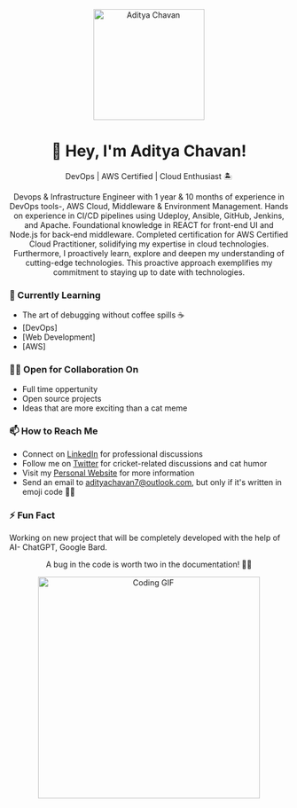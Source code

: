 <div align="center">
  <img src="https://your-image-url.com/your-image.png" alt="Aditya Chavan" width="200"/>
  <h1>👋 Hey, I'm Aditya Chavan!</h1>
  <p>DevOps | AWS Certified | Cloud Enthusiast 🏝️</p>
  <p>Devops & Infrastructure Engineer with 1 year & 10 months of experience in DevOps tools-, AWS Cloud,
Middleware & Environment Management. Hands on experience in CI/CD pipelines using Udeploy, Ansible,
GitHub, Jenkins, and Apache. Foundational knowledge in REACT for front-end UI and Node.js for back-end
middleware. Completed certification for AWS Certified Cloud Practitioner, solidifying my expertise in cloud
technologies. Furthermore, I proactively learn, explore and deepen my understanding of cutting-edge
technologies. This proactive approach exemplifies my commitment to staying up to date with technologies.</p>
</div>

### 🌱 Currently Learning
- The art of debugging without coffee spills ☕
- [DevOps]
- [Web Development]
- [AWS]

### 👯‍♂️ Open for Collaboration On
- Full time oppertunity
- Open source projects
- Ideas that are more exciting than a cat meme

### 📫 How to Reach Me
- Connect on [LinkedIn](https://www.linkedin.com/in/adityachavan27) for professional discussions
- Follow me on [Twitter](https://twitter.com/moodyadii) for cricket-related discussions and cat humor
- Visit my [Personal Website](https://adityachavan.xyz) for more information
- Send an email to adityachavan7@outlook.com, but only if it's written in emoji code 📧🤖

### ⚡ Fun Fact
Working on new project that will be completely developed with the help of AI- ChatGPT, Google Bard.

<div align="center">
  <p>A bug in the code is worth two in the documentation! 🐛📖</p>
  <img src="https://your-animated-gif-url.com/your-animated-gif.gif" alt="Coding GIF" width="400"/>
</div>
